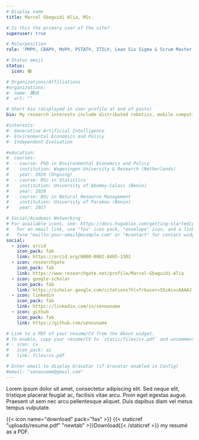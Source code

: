 ```yaml
---
# Display name
title: Marcel Gbaguidi Alia, MSc.

# Is this the primary user of the site?
superuser: true

# Role/position
role: 'PMP®, CBAP®, MoP®, PSTAT®, ITIL®, Lean Six Sigma & Scrum Master'

# Status emoji
status:
  icon: 🟢

# Organizations/Affiliations
#organizations:
#- name: 腾讯
#  url: ""

# Short bio (displayed in user profile at end of posts)
bio: My research interests include distributed robotics, mobile computing and programmable matter.

#interests:
#- Generative Artificial Intelligence
#- Environmental Economics and Policy
#- Independent Evaluation

#education:
#  courses:
#  - course: PhD in Environmental Economics and Policy
#    institution: Wageningen University & Research (Netherlands)
#    year: 202X (Ongoing)
#  - course: MSc in Statistics
#    institution: University of Abomey-Calavi (Benin)
#    year: 2020
#  - course: BSc in Natural Resource Management
#    institution: University of Parakou (Benin)
#    year: 2017

# Social/Academic Networking
# For available icons, see: https://docs.hugoblox.com/getting-started/page-builder/#icons
#   For an email link, use "fas" icon pack, "envelope" icon, and a link in the
#   form "mailto:your-email@example.com" or "#contact" for contact widget.
social:
  - icon: orcid
    icon_pack: fab
    link: https://orcid.org/0000-0002-8465-3302
  - icon: researchgate
    icon_pack: fab
    link: https://www.researchgate.net/profile/Marcel-Gbaguidi-Alia
  - icon: google-scholar
    icon_pack: fab
    link: https://scholar.google.com/citations?hl=fr&user=S5zAcncAAAAJ
  - icon: linkedin
    icon_pack: fab
    link: https://linkedin.com/in/senouname
  - icon: github
    icon_pack: fab
    link: https://github.com/senouname

# Link to a PDF of your resume/CV from the About widget.
# To enable, copy your resume/CV to `static/files/cv.pdf` and uncomment the lines below.
# - icon: cv
#   icon_pack: ai
#   link: files/cv.pdf

# Enter email to display Gravatar (if Gravatar enabled in Config)
#email: "senouname@gmail.com"
---
```


Lorem ipsum dolor sit amet, consectetur adipiscing elit. Sed neque elit, tristique placerat feugiat ac, facilisis vitae arcu. Proin eget egestas augue. Praesent ut sem nec arcu pellentesque aliquet. Duis dapibus diam vel metus tempus vulputate.

{{< icon name="download" pack="fas" >}} {{< staticref "uploads/resume.pdf" "newtab" >}}Download{{< /staticref >}} my resumé as a PDF.
